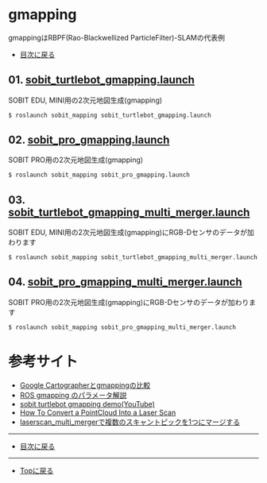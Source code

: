 # gmapping
gmappingはRBPF(Rao-Blackwellized ParticleFilter)-SLAMの代表例

- [目次に戻る](../../sobit_mapping)

## 01. [sobit_turtlebot_gmapping.launch](../../sobit_mapping/launch/sobit_turtlebot/sobit_turtlebot_gmapping.launch)
SOBIT EDU, MINI用の2次元地図生成(gmapping)
```bash
$ roslaunch sobit_mapping sobit_turtlebot_gmapping.launch
```

## 02. [sobit_pro_gmapping.launch](../../sobit_mapping/launch/sobit_pro/sobit_pro_gmapping.launch)
SOBIT PRO用の2次元地図生成(gmapping)
```bash
$ roslaunch sobit_mapping sobit_pro_gmapping.launch
```

## 03. [sobit_turtlebot_gmapping_multi_merger.launch](../../sobit_mapping/launch/sobit_turtlebot/sobit_turtlebot_gmapping_multi_merger.launch)
SOBIT EDU, MINI用の2次元地図生成(gmapping)にRGB-Dセンサのデータが加わります
```bash
$ roslaunch sobit_mapping sobit_turtlebot_gmapping_multi_merger.launch
```

## 04. [sobit_pro_gmapping_multi_merger.launch](../../sobit_mapping/launch/sobit_pro/sobit_pro_gmapping_multi_merger.launch)
SOBIT PRO用の2次元地図生成(gmapping)にRGB-Dセンサのデータが加わります
```bash
$ roslaunch sobit_mapping sobit_pro_gmapping_multi_merger.launch
```

# 参考サイト
- [Google Cartographerとgmappingの比較](https://ssk0109.hatenablog.com/entry/2019/02/12/133340#gmapping)
- [ROS gmapping のパラメータ解説](https://sy-base.com/myrobotics/ros/gmapping/)
- [sobit turtlebot gmapping demo(YouTube)](https://www.youtube.com/watch?v=jon18pnzHeI)
- [How To Convert a PointCloud Into a Laser Scan](https://www.theconstructsim.com/ros-qa-120-how-to-convert-a-pointcloud-into-a-laser-scan/)
- [laserscan_multi_mergerで複数のスキャントピックを1つにマージする](https://rb-station.com/blogs/article/ros-laserscan_multi_merger)
---

- [目次に戻る](sobit_mapping)

---

- [Topに戻る](https://github.com/TeamSOBITS/sobit_navigation_stack)

